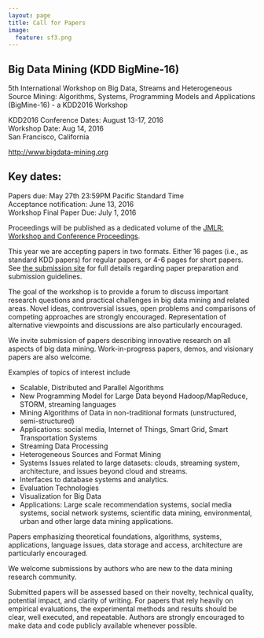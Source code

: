 ```yaml
---
layout: page
title: Call for Papers
image:
  feature: sf3.png
---
```


Big Data Mining (KDD BigMine-16)
------
5th International Workshop on Big Data, Streams and Heterogeneous Source Mining: Algorithms, Systems, Programming Models and Applications (BigMine-16) - a KDD2016 Workshop
   
KDD2016 Conference Dates: August 13-17, 2016  
Workshop Date: Aug 14, 2016  
San Francisco, California

http://www.bigdata-mining.org

Key dates:
------
Papers due: May 27th 23:59PM Pacific Standard Time   
Acceptance notification: June 13, 2016     
Workshop Final Paper Due: July 1, 2016     

Proceedings will be published as a dedicated volume of the [JMLR: Workshop and Conference Proceedings](http://jmlr.csail.mit.edu/proceedings/). 

This year we are accepting papers in two formats. Either
16 pages (i.e., as standard KDD papers) for regular papers, or 4-6 pages for short papers.
See [the submission site](submission.html) for full details regarding paper preparation and submission guidelines.

The goal of the workshop is to provide a forum to discuss important research questions and practical challenges in big data mining and related areas. Novel ideas, controversial issues, open problems and comparisons of competing approaches are strongly encouraged. Representation of alternative viewpoints and discussions are also particularly encouraged.

We invite submission of papers describing innovative research on all aspects of big data mining. Work-in-progress papers, demos, and visionary papers are also welcome.

Examples of topics of interest include

* Scalable, Distributed and Parallel Algorithms
* New Programming Model for Large Data beyond Hadoop/MapReduce, STORM, streaming languages
* Mining Algorithms of Data in non-traditional formats (unstructured, semi-structured)
* Applications: social media, Internet of Things, Smart Grid, Smart Transportation Systems
* Streaming Data Processing
* Heterogeneous Sources and Format Mining
* Systems Issues related to large datasets: clouds, streaming system, architecture, and issues beyond cloud and streams.
* Interfaces to database systems and analytics.
* Evaluation Technologies
* Visualization for Big Data
* Applications: Large scale recommendation systems, social media systems, social network systems, scientific data mining, environmental, urban and other large data mining applications.

Papers emphasizing theoretical foundations, algorithms, systems, applications, language issues, data storage and access, architecture are particularly encouraged.

We welcome submissions by authors who are new to the data mining research community.

Submitted papers will be assessed based on their novelty, technical quality, potential impact, and clarity of writing. For papers that rely heavily on empirical evaluations, the experimental methods and results should be clear, well executed, and repeatable. Authors are strongly encouraged to make data and code publicly available whenever possible.



